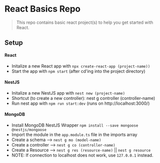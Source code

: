 # React Basics Repo
> This repo contains basic react project(s) to help you get started with React.

## Setup
#### React
- Initalize a new React app with `npx create-react-app (project-name))`
- Start the app with `npm start` (after cd'ing into the project directory)

#### NestJS
- Initalize a new NestJS app with `nest new (project-name)`
- Shortcut (to create a new controller): nest g controller (controller-name) 
- Run nest app with `npm run start:dev` (runs on http://localhost:3000/)


#### MongoDB
- Install MongoDB NestJS Wrapper `npm install --save mongoose @nestjs/mongoose`
- Import the module in the `app.module.ts` file in the imports array
- Create a schema --> `nest g mo (model-name)`
- Create a controller --> `nest g co (controller-name)`
- Create a Resource --> `nest g res (resource-name)` || `nest g resource`
- NOTE: If connection to localhost does not work, use `127.0.0.1` instead.